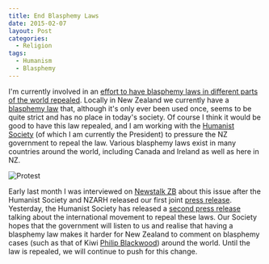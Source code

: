 ```yaml
---
title: End Blasphemy Laws
date: 2015-02-07
layout: Post
categories:
  - Religion
tags:
  - Humanism
  - Blasphemy
---
```


I'm currently involved in an [effort to have blasphemy laws in different parts of the world repealed](http://end-blasphemy-laws.org/). Locally in New Zealand we currently have a [blasphemy law](http://www.legislation.govt.nz/act/public/1961/0043/latest/DLM329036.html) that, although it's only ever been used once, seems to be quite strict and has no place in today's society. Of course I think it would be good to have this law repealed, and I am working with the [Humanist Society](http://humanist.org.nz/)&nbsp;(of which I am currently the President) to pressure the NZ government to repeal the law. Various blasphemy laws exist in many countries around the world, including Canada and Ireland as well as here in NZ.

<!-- more -->

![Protest](http://www.thepersecution.org/news/10/apma_protest.jpg)

Early last month I was interviewed on [Newstalk ZB](http://www.newstalkzb.co.nz/news/national/push-for-nz-to-show-support-scrap-blasphemy-law/)&nbsp;about this issue after the Humanist Society and NZARH released our first joint [press release](http://humanist.org.nz/news/release/new-zealand-humanists-secularists-and-atheists-call-for-strengthening-of-free-speech-in-wake-of-charlie-hebdo-terror-attack). Yesterday, the Humanist Society has released a [second press release](http://humanist.org.nz/news/release/international-campaign-calls-for-end-of-blasphemy-laws) talking about the international movement to repeal these laws. Our Society hopes that the government will listen to us and realise that having a blasphemy law makes it harder for New Zealand to comment on blasphemy cases (such as that of Kiwi [Philip Blackwood](http://www.stuff.co.nz/world/asia/64298410/Kiwi-faces-Myanmar-court-over-Buddha-images)) around the world. Until the law is repealed, we will continue to push for this change.
